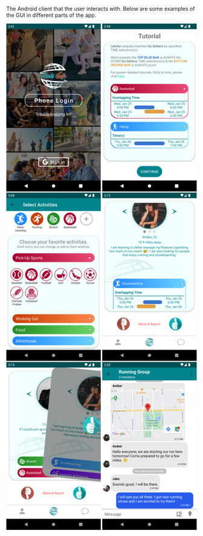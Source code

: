 The Android client that the user interacts with. Below are some examples of the GUI in different parts of the app.

<img src="images/home_screen.png" alt="Logo" width="250"> <img src="images/tutorial.png" alt="Logo" width="250"> <img src="images/activities.png" alt="Logo" width="250"> <img src="images/user_card.png" alt="Logo" width="250"> <img src="images/swiping.png" alt="Logo" width="250"> <img src="images/chat_room.png" alt="Logo" width="250"> 
